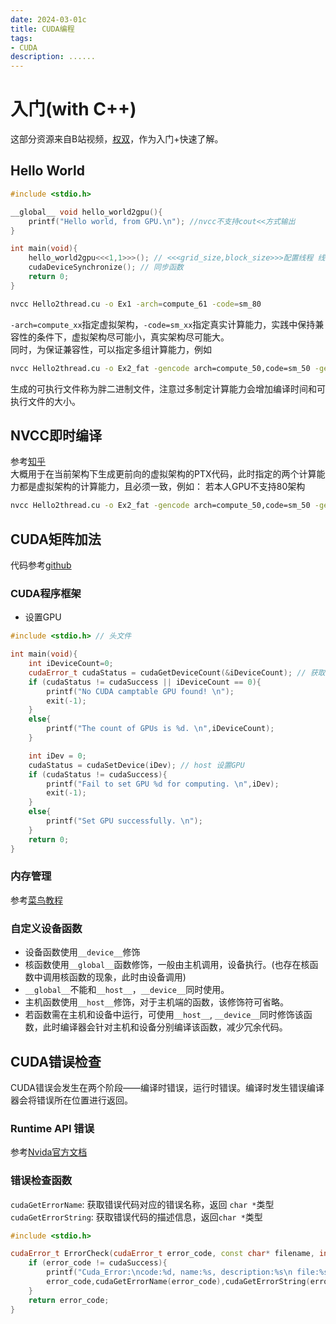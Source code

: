 ```yaml
---
date: 2024-03-01c
title: CUDA编程
tags:
- CUDA
description: ......
---
```

# 入门(with C++)
这部分资源来自B站视频，[权双](https://www.bilibili.com/video/BV1sM4y1x7of/?spm_id_from=333.1007.top_right_bar_window_history.content.click&vd_source=51a76af86bf4fcc9da32a69c092094ea)，作为入门+快速了解。
## Hello World
```cpp
#include <stdio.h>

__global__ void hello_world2gpu(){
    printf("Hello world, from GPU.\n"); //nvcc不支持cout<<方式输出
}

int main(void){
    hello_world2gpu<<<1,1>>>(); // <<<grid_size,block_size>>>配置线程 线程块数量-单个块线程数量
    cudaDeviceSynchronize(); // 同步函数
    return 0;
}
```

```zsh
nvcc Hello2thread.cu -o Ex1 -arch=compute_61 -code=sm_80
```
`-arch=compute_xx`指定虚拟架构，`-code=sm_xx`指定真实计算能力，实践中保持兼容性的条件下，虚拟架构尽可能小，真实架构尽可能大。    
同时，为保证兼容性，可以指定多组计算能力，例如
```zsh
nvcc Hello2thread.cu -o Ex2_fat -gencode arch=compute_50,code=sm_50 -gencode arch=compute_60,code=sm_60 -gencode arch=compute_70,code=sm_70 -gencode arch=compute_80,code=sm_80
```
生成的可执行文件称为胖二进制文件，注意过多制定计算能力会增加编译时间和可执行文件的大小。
## NVCC即时编译
参考[知乎](https://zhuanlan.zhihu.com/p/432674688)    
大概用于在当前架构下生成更前向的虚拟架构的PTX代码，此时指定的两个计算能力都是虚拟架构的计算能力，且必须一致，例如： 若本人GPU不支持80架构
```zsh
nvcc Hello2thread.cu -o Ex2_fat -gencode arch=compute_50,code=sm_50 -gencode arch=compute_60,code=sm_60 -gencode arch=compute_70,code=sm_70 -gencode arch=compute_80,code=compute_80
```
## CUDA矩阵加法
代码参考[github](https://github.com/sangyc10/CUDA-code/tree/master/3.1lesson)
### CUDA程序框架
- 设置GPU
```cpp
#include <stdio.h> // 头文件

int main(void){
    int iDeviceCount=0;
    cudaError_t cudaStatus = cudaGetDeviceCount(&iDeviceCount); // 获取GPU数量，成功返回cudaSuccess
    if (cudaStatus != cudaSuccess || iDeviceCount == 0){
        printf("No CUDA camptable GPU found! \n");
        exit(-1);
    }
    else{
        printf("The count of GPUs is %d. \n",iDeviceCount);
    }

    int iDev = 0;
    cudaStatus = cudaSetDevice(iDev); // host 设置GPU
    if (cudaStatus != cudaSuccess){
        printf("Fail to set GPU %d for computing. \n",iDev);
        exit(-1);
    }
    else{
        printf("Set GPU successfully. \n");
    }
    return 0;
}
```
### 内存管理
参考[菜鸟教程](https://www.runoob.com/cprogramming/c-memory-management.html)
### 自定义设备函数
- 设备函数使用`__device__`修饰
- 核函数使用`__global__`函数修饰，一般由主机调用，设备执行。(也存在核函数中调用核函数的现象，此时由设备调用)
- `__global__`不能和`__host__`，`__device__`同时使用。
- 主机函数使用`__host__`修饰，对于主机端的函数，该修饰符可省略。
- 若函数需在主机和设备中运行，可使用`__host__`, `__device__`同时修饰该函数，此时编译器会针对主机和设备分别编译该函数，减少冗余代码。
## CUDA错误检查
CUDA错误会发生在两个阶段——编译时错误，运行时错误。编译时发生错误编译器会将错误所在位置进行返回。
### Runtime API 错误
参考[Nvida官方文档](https://docs.nvidia.com/cuda/cuda-runtime-api/group__CUDART__TYPES.html#group__CUDART__TYPES_1g3f51e3575c2178246db0a94a430e0038)
### 错误检查函数
`cudaGetErrorName`: 获取错误代码对应的错误名称，返回 `char *`类型    
`cudaGetErrorString`: 获取错误代码的描述信息，返回`char *`类型
```cpp
#include <stdio.h>

cudaError_t ErrorCheck(cudaError_t error_code, const char* filename, int linenum){
    if (error_code != cudaSuccess){
        printf("Cuda_Error:\ncode:%d, name:%s, description:%s\n file:%s, line:%d\n ",
        error_code,cudaGetErrorName(error_code),cudaGetErrorString(error_code),filename,linenum);
    }
    return error_code;
}
```
